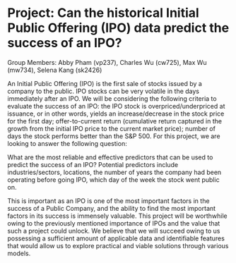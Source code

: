 # Project: Can the historical Initial Public Offering (IPO) data predict the success of an IPO?
Group Members: Abby Pham (vp237), Charles Wu (cw725), Max Wu (mw734), Selena Kang (sk2426)

An Initial Public Offering (IPO) is the first sale of stocks issued by a company to the public. IPO stocks can be very volatile in the days immediately after an IPO. We will be considering the following criteria to evaluate the success of an IPO: the IPO stock is overpriced/underpriced at issuance, or in other words, yields an increase/decrease in the stock price for the first day; offer-to-current return (cumulative return captured in the growth from the initial IPO price to the current market price); number of days the stock performs better than the S&P 500. For this project, we are looking to answer the following question:

What are the most reliable and effective predictors that can be used to predict the success of an IPO? Potential predictors include industries/sectors, locations, the number of years the company had been operating before going IPO, which day of the week the stock went public on. 

This is important as an IPO is one of the most important factors in the success of a Public Company, and the ability to find the most important factors in its success is immensely valuable. This project will be worthwhile owing to the previously mentioned importance of IPOs and the value that such a project could unlock. We believe that we will succeed owing to us possessing a sufficient amount of applicable data and identifiable features that would allow us to explore practical and viable solutions through various models.
